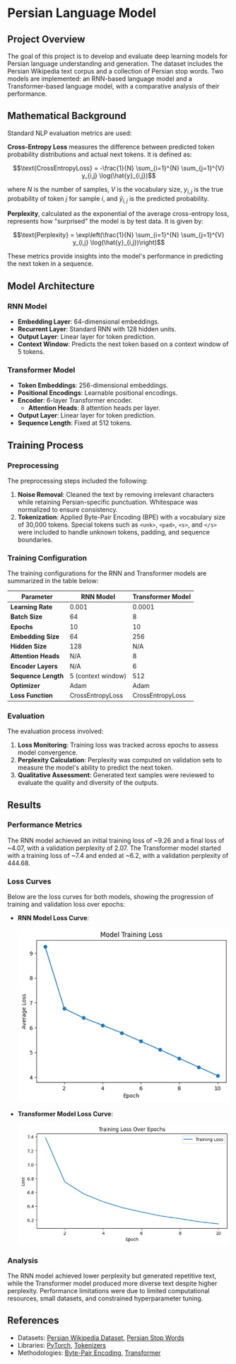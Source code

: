 # Persian Language Model

## Project Overview
The goal of this project is to develop and evaluate deep learning models for Persian language understanding and generation. The dataset includes the Persian Wikipedia text corpus and a collection of Persian stop words. Two models are implemented: an RNN-based language model and a Transformer-based language model, with a comparative analysis of their performance.

## Mathematical Background
Standard NLP evaluation metrics are used:

**Cross-Entropy Loss** measures the difference between predicted token probability distributions and actual next tokens. It is defined as:
    
```math
\text{CrossEntropyLoss} = -\frac{1}{N} \sum_{i=1}^{N} \sum_{j=1}^{V} y_{i,j} \log(\hat{y}_{i,j})
```

where $N$ is the number of samples, $V$ is the vocabulary size, $y_{i,j}$ is the true probability of token $j$ for sample $i$, and $\hat{y}_{i,j}$ is the predicted probability.

**Perplexity**, calculated as the exponential of the average cross-entropy loss, represents how "surprised" the model is by test data. It is given by:

```math
\text{Perplexity} = \exp\left(\frac{1}{N} \sum_{i=1}^{N} \sum_{j=1}^{V} y_{i,j} \log(\hat{y}_{i,j})\right)
```

These metrics provide insights into the model's performance in predicting the next token in a sequence.

## Model Architecture

### RNN Model
- **Embedding Layer**: 64-dimensional embeddings.
- **Recurrent Layer**: Standard RNN with 128 hidden units.
- **Output Layer**: Linear layer for token prediction.
- **Context Window**: Predicts the next token based on a context window of 5 tokens.

### Transformer Model
- **Token Embeddings**: 256-dimensional embeddings.
- **Positional Encodings**: Learnable positional encodings.
- **Encoder**: 6-layer Transformer encoder.
    - **Attention Heads**: 8 attention heads per layer.
- **Output Layer**: Linear layer for token prediction.
- **Sequence Length**: Fixed at 512 tokens.

## Training Process

### Preprocessing
The preprocessing steps included the following:

1. **Noise Removal**: Cleaned the text by removing irrelevant characters while retaining Persian-specific punctuation. Whitespace was normalized to ensure consistency.
2. **Tokenization**: Applied Byte-Pair Encoding (BPE) with a vocabulary size of 30,000 tokens. Special tokens such as `<unk>`, `<pad>`, `<s>`, and `</s>` were included to handle unknown tokens, padding, and sequence boundaries.

### Training Configuration
The training configurations for the RNN and Transformer models are summarized in the table below:

| Parameter               | RNN Model               | Transformer Model       |
|-------------------------|-------------------------|-------------------------|
| **Learning Rate**       | 0.001                   | 0.0001                 |
| **Batch Size**          | 64                      | 8                      |
| **Epochs**              | 10                      | 10                     |
| **Embedding Size**      | 64                      | 256                    |
| **Hidden Size**         | 128                     | N/A                    |
| **Attention Heads**     | N/A                     | 8                      |
| **Encoder Layers**      | N/A                     | 6                      |
| **Sequence Length**     | 5 (context window)      | 512                    |
| **Optimizer**           | Adam                   | Adam                   |
| **Loss Function**       | CrossEntropyLoss        | CrossEntropyLoss       |

### Evaluation
The evaluation process involved:

1. **Loss Monitoring**: Training loss was tracked across epochs to assess model convergence.
2. **Perplexity Calculation**: Perplexity was computed on validation sets to measure the model's ability to predict the next token.
3. **Qualitative Assessment**: Generated text samples were reviewed to evaluate the quality and diversity of the outputs.


## Results

### Performance Metrics
The RNN model achieved an initial training loss of ~9.26 and a final loss of ~4.07, with a validation perplexity of 2.07. The Transformer model started with a training loss of ~7.4 and ended at ~6.2, with a validation perplexity of 444.68.

### Loss Curves
Below are the loss curves for both models, showing the progression of training and validation loss over epochs:

- **RNN Model Loss Curve**:

    ![RNN Loss Curve](results/RNN.png)

- **Transformer Model Loss Curve**:

    ![Transformer Loss Curve](results/transformer.png)

### Analysis
The RNN model achieved lower perplexity but generated repetitive text, while the Transformer model produced more diverse text despite higher perplexity. Performance limitations were due to limited computational resources, small datasets, and constrained hyperparameter tuning.

## References
- Datasets: [Persian Wikipedia Dataset](https://www.kaggle.com/datasets/miladfa7/persian-wikipedia-dataset), [Persian Stop Words](https://www.kaggle.com/datasets/alioraji/persian-stop-words)
- Libraries: [PyTorch](https://pytorch.org/), [Tokenizers](https://huggingface.co/docs/tokenizers/)
- Methodologies: [Byte-Pair Encoding](https://arxiv.org/abs/1508.07909), [Transformer](https://arxiv.org/abs/1706.03762)
